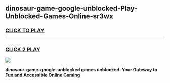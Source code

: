 
## dinosaur-game-google-unblocked-Play-Unblocked-Games-Online-sr3wx
<h3>
<a href="https://premium76.site?title=dinosaur-game-google-unblocked&ref=24A">CLICK TO PLAY</a></h3>
<hr>

<h3>
<a href="https://premium76.site?title=dinosaur-game-google-unblocked&ref=24A">CLICK 2 PLAY</a>
  
</h3>

<a href="https://premium76.site?title=dinosaur-game-google-unblocked&ref=24A"><img src="https://clearcache.store/games.png"></a>


**dinosaur-game-google-unblocked games unblocked: Your Gateway to Fun and Accessible Online Gaming**
